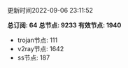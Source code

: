 更新时间2022-09-06 23:11:52

**总订阅: 64**
**总节点: 9233**
**有效节点: 1940**
- trojan节点: 111
- v2ray节点: 1642
- ss节点: 187
